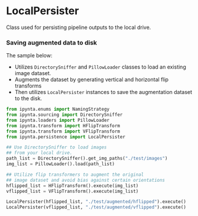 # LocalPersister

Class used for persisting pipeline outputs to the local drive.

### Saving augmented data to disk

The sample below:

- Utilizes `DirectorySniffer` and `PillowLoader` classes to load an existing image dataset.
- Augments the dataset by generating vertical and horizontal flip transforms
- Then utilizes `LocalPersister` instances to save the augmentation dataset to the disk.

```py
from ipynta.enums import NamingStrategy
from ipynta.sourcing import DirectorySniffer
from ipynta.loaders import PillowLoader
from ipynta.transform import HFlipTransform
from ipynta.transform import VFlipTransform
from ipynta.persistence import LocalPersister

## Use DirectorySniffer to load images
## from your local drive.
path_list = DirectorySniffer().get_img_paths("./test/images")
img_list = PillowLoader().load(path_list)

## Utilize flip transformers to augment the original
## image dataset and avoid bias against certain orientations
hflipped_list = HFlipTransform().execute(img_list)
vflipped_list = VFlipTransform().execute(img_list)

LocalPersister(hflipped_list, "./test/augmented/hflipped").execute()
LocalPersister(vflipped_list, "./test/augmented/vflipped").execute()
```
